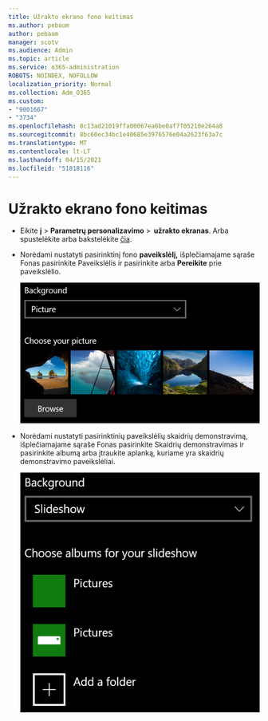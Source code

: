 ```yaml
---
title: Užrakto ekrano fono keitimas
ms.author: pebaum
author: pebaum
manager: scotv
ms.audience: Admin
ms.topic: article
ms.service: o365-administration
ROBOTS: NOINDEX, NOFOLLOW
localization_priority: Normal
ms.collection: Adm_O365
ms.custom:
- "9001667"
- "3734"
ms.openlocfilehash: 8c13ad21019ffa00067ea6be0af7f05210e264a8
ms.sourcegitcommit: 8bc60ec34bc1e40685e3976576e04a2623f63a7c
ms.translationtype: MT
ms.contentlocale: lt-LT
ms.lasthandoff: 04/15/2021
ms.locfileid: "51818116"
---
```

# <a name="change-your-lock-screen-background"></a>Užrakto ekrano fono keitimas

- Eikite **į**  >  **Parametrų personalizavimo**  >  **užrakto ekranas**. Arba spustelėkite arba bakstelėkite [čia](ms-settings:lockscreen?activationSource=GetHelp).

- Norėdami nustatyti pasirinktinį fono **paveikslėlį,** išplečiamajame sąraše Fonas pasirinkite Paveikslėlis ir pasirinkite arba  **Pereikite** prie paveikslėlio.

  ![Nustatykite pasirinktinį fono paveikslėlį.](media/set-custom-background-pic.png)

- Norėdami nustatyti pasirinktinių paveikslėlių skaidrių  demonstravimą, išplečiamajame sąraše Fonas pasirinkite Skaidrių demonstravimas ir pasirinkite albumą arba įtraukite aplanką, kuriame yra skaidrių demonstravimo paveikslėliai. 

  ![Nustatykite pasirinktinių paveikslėlių skaidrių demonstravimą.](media/set-up-slideshow-background.png)
